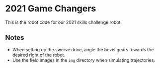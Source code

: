 # 2021 Game Changers

This is the robot code for our 2021 skills challenge robot.

## Notes

- When setting up the swerve drive, angle the bevel gears towards the desired right of the robot.
- Use the field images in the `img` directory when simulating trajectories.
